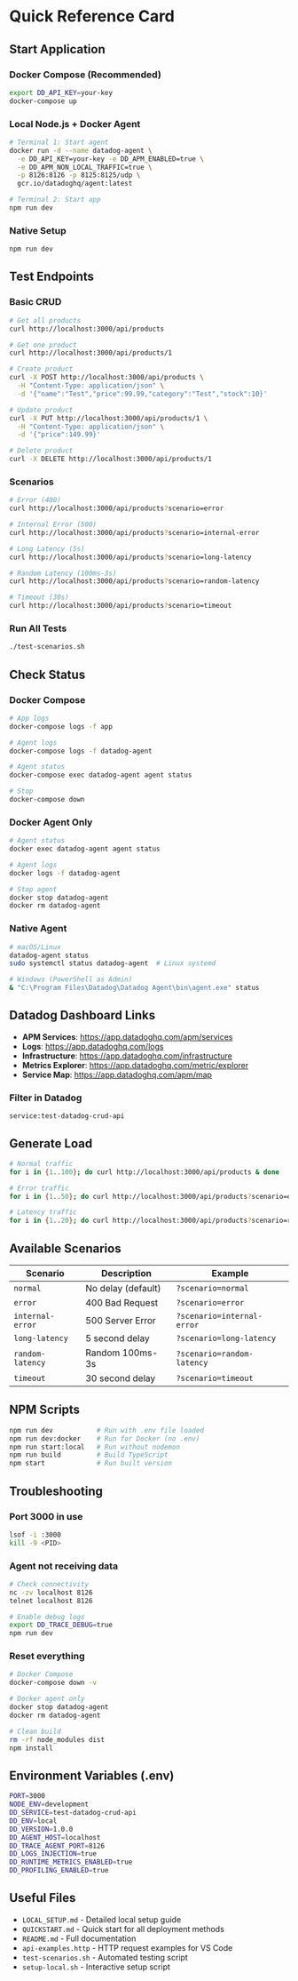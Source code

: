 # Quick Reference Card

## Start Application

### Docker Compose (Recommended)
```bash
export DD_API_KEY=your-key
docker-compose up
```

### Local Node.js + Docker Agent
```bash
# Terminal 1: Start agent
docker run -d --name datadog-agent \
  -e DD_API_KEY=your-key -e DD_APM_ENABLED=true \
  -e DD_APM_NON_LOCAL_TRAFFIC=true \
  -p 8126:8126 -p 8125:8125/udp \
  gcr.io/datadoghq/agent:latest

# Terminal 2: Start app
npm run dev
```

### Native Setup
```bash
npm run dev
```

## Test Endpoints

### Basic CRUD
```bash
# Get all products
curl http://localhost:3000/api/products

# Get one product
curl http://localhost:3000/api/products/1

# Create product
curl -X POST http://localhost:3000/api/products \
  -H "Content-Type: application/json" \
  -d '{"name":"Test","price":99.99,"category":"Test","stock":10}'

# Update product
curl -X PUT http://localhost:3000/api/products/1 \
  -H "Content-Type: application/json" \
  -d '{"price":149.99}'

# Delete product
curl -X DELETE http://localhost:3000/api/products/1
```

### Scenarios
```bash
# Error (400)
curl http://localhost:3000/api/products?scenario=error

# Internal Error (500)
curl http://localhost:3000/api/products?scenario=internal-error

# Long Latency (5s)
curl http://localhost:3000/api/products?scenario=long-latency

# Random Latency (100ms-3s)
curl http://localhost:3000/api/products?scenario=random-latency

# Timeout (30s)
curl http://localhost:3000/api/products?scenario=timeout
```

### Run All Tests
```bash
./test-scenarios.sh
```

## Check Status

### Docker Compose
```bash
# App logs
docker-compose logs -f app

# Agent logs
docker-compose logs -f datadog-agent

# Agent status
docker-compose exec datadog-agent agent status

# Stop
docker-compose down
```

### Docker Agent Only
```bash
# Agent status
docker exec datadog-agent agent status

# Agent logs
docker logs -f datadog-agent

# Stop agent
docker stop datadog-agent
docker rm datadog-agent
```

### Native Agent
```bash
# macOS/Linux
datadog-agent status
sudo systemctl status datadog-agent  # Linux systemd

# Windows (PowerShell as Admin)
& "C:\Program Files\Datadog\Datadog Agent\bin\agent.exe" status
```

## Datadog Dashboard Links

- **APM Services**: https://app.datadoghq.com/apm/services
- **Logs**: https://app.datadoghq.com/logs
- **Infrastructure**: https://app.datadoghq.com/infrastructure
- **Metrics Explorer**: https://app.datadoghq.com/metric/explorer
- **Service Map**: https://app.datadoghq.com/apm/map

### Filter in Datadog
```
service:test-datadog-crud-api
```

## Generate Load

```bash
# Normal traffic
for i in {1..100}; do curl http://localhost:3000/api/products & done

# Error traffic
for i in {1..50}; do curl http://localhost:3000/api/products?scenario=error & done

# Latency traffic
for i in {1..20}; do curl http://localhost:3000/api/products?scenario=random-latency & done
```

## Available Scenarios

| Scenario | Description | Example |
|----------|-------------|---------|
| `normal` | No delay (default) | `?scenario=normal` |
| `error` | 400 Bad Request | `?scenario=error` |
| `internal-error` | 500 Server Error | `?scenario=internal-error` |
| `long-latency` | 5 second delay | `?scenario=long-latency` |
| `random-latency` | Random 100ms-3s | `?scenario=random-latency` |
| `timeout` | 30 second delay | `?scenario=timeout` |

## NPM Scripts

```bash
npm run dev           # Run with .env file loaded
npm run dev:docker    # Run for Docker (no .env)
npm run start:local   # Run without nodemon
npm run build         # Build TypeScript
npm start             # Run built version
```

## Troubleshooting

### Port 3000 in use
```bash
lsof -i :3000
kill -9 <PID>
```

### Agent not receiving data
```bash
# Check connectivity
nc -zv localhost 8126
telnet localhost 8126

# Enable debug logs
export DD_TRACE_DEBUG=true
npm run dev
```

### Reset everything
```bash
# Docker Compose
docker-compose down -v

# Docker agent only
docker stop datadog-agent
docker rm datadog-agent

# Clean build
rm -rf node_modules dist
npm install
```

## Environment Variables (.env)

```bash
PORT=3000
NODE_ENV=development
DD_SERVICE=test-datadog-crud-api
DD_ENV=local
DD_VERSION=1.0.0
DD_AGENT_HOST=localhost
DD_TRACE_AGENT_PORT=8126
DD_LOGS_INJECTION=true
DD_RUNTIME_METRICS_ENABLED=true
DD_PROFILING_ENABLED=true
```

## Useful Files

- `LOCAL_SETUP.md` - Detailed local setup guide
- `QUICKSTART.md` - Quick start for all deployment methods
- `README.md` - Full documentation
- `api-examples.http` - HTTP request examples for VS Code
- `test-scenarios.sh` - Automated testing script
- `setup-local.sh` - Interactive setup script

